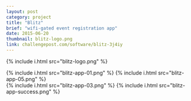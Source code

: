 ```yaml
---
layout: post
category: project
title: "Blitz"
brief: "wifi-gated event registration app"
date: 2015-06-20
thumbnail: blitz-logo.png
link: challengepost.com/software/blitz-3j4iy
---
```


{% include i.html src="blitz-logo.png" %}

<div class="two-column">
{% include i.html src="blitz-app-01.png" %}
{% include i.html src="blitz-app-05.png" %}
</div>
<div class="two-column">
{% include i.html src="blitz-app-03.png" %}
{% include i.html src="blitz-app-success.png" %}
</div>
